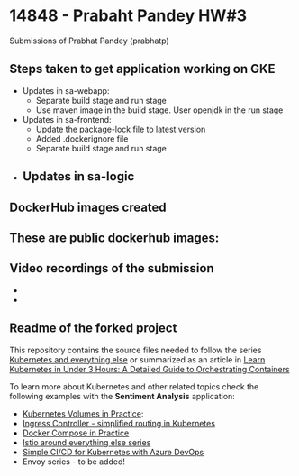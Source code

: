 # 14848 - Prabaht Pandey HW#3 
Submissions of Prabhat Pandey (prabhatp)

## Steps taken to get application working on GKE
- Updates in sa-webapp:
    - Separate build stage and run stage
    - Use maven image in the build stage. User openjdk in the run stage
- Updates in sa-frontend:
    - Update the package-lock file to latest version
    - Added .dockerignore file
    - Separate build stage and run stage
- Updates in sa-logic
    - 

## DockerHub images created
These are public dockerhub images: 
- 

## Video recordings of the submission
- 
-


## Readme of the forked project
This repository contains the source files needed to follow the series [Kubernetes and everything else](https://rinormaloku.com/series/kubernetes-and-everything-else/) or summarized as an article in [Learn Kubernetes in Under 3 Hours: A Detailed Guide to Orchestrating Containers](https://medium.freecodecamp.org/learn-kubernetes-in-under-3-hours-a-detailed-guide-to-orchestrating-containers-114ff420e882)

To learn more about Kubernetes and other related topics check the following examples with the **Sentiment Analysis** application:

* [Kubernetes Volumes in Practice](https://rinormaloku.com/kubernetes-volumes-in-practice/):
* [Ingress Controller - simplified routing in Kubernetes](https://www.orange-networks.com/blogs/210-ingress-controller-simplified-routing-in-kubernetes)
* [Docker Compose in Practice](https://github.com/rinormaloku/k8s-mastery/tree/docker-compose)
* [Istio around everything else series](https://rinormaloku.com/series/istio-around-everything-else/)
* [Simple CI/CD for Kubernetes with Azure DevOps](https://www.orange-networks.com/blogs/224-azure-devops-ci-cd-pipeline-to-deploy-to-kubernetes)
* Envoy series - to be added!

